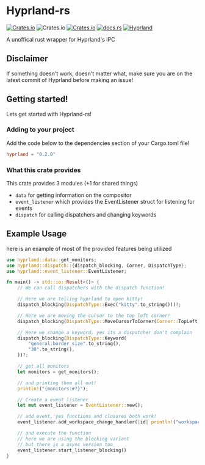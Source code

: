 # Hyprland-rs

[![Crates.io](https://img.shields.io/crates/v/hyprland)](https://crates.io/crates/hyprland)
![Crates.io](https://img.shields.io/crates/d/hyprland)
[![Crates.io](https://img.shields.io/crates/l/hyprland)](https://www.gnu.org/licenses/gpl-3.0.html)
[![docs.rs](https://img.shields.io/docsrs/hyprland)](https://docs.rs/hyprland)
[![Hyprland](https://img.shields.io/badge/Made%20for-Hyprland-blue)](https://github.com/hyprwm/Hyprland)

A unoffical rust wrapper for Hyprland's IPC

## Disclaimer
If something doesn't work, doesn't matter what,
make sure you are on the latest commit of Hyprland before making an issue!

## Getting started!

Lets get started with Hyprland-rs!

### Adding to your project

Add the code below to the dependencies section of your Cargo.toml file!

```toml
hyprland = "0.2.0"
```

### What this crate provides

This crate provides 3 modules (+1 for shared things)
 - `data` for getting information on the compositor
 - `event_listener` which provides the EventListener struct for listening for events
 - `dispatch` for calling dispatchers and changing keywords

## Example Usage

here is an example of most of the provided features being utilized

```rust
use hyprland::data::get_monitors;
use hyprland::dispatch::{dispatch_blocking, Corner, DispatchType};
use hyprland::event_listener::EventListener;

fn main() -> std::io::Result<()> {
	// We can call dispatchers with the dispatch function!

	// Here we are telling hyprland to open kitty!
	dispatch_blocking(DispatchType::Exec("kitty".to_string()))?;

	// Here we are moving the cursor to the top left corner!
	dispatch_blocking(DispatchType::MoveCursorToCorner(Corner::TopLeft))?;

	// Here we change a keyword, yes its a dispatcher don't complain
	dispatch_blocking(DispatchType::Keyword(
		"general:border_size".to_string(),
		"30".to_string(),
	))?;

	// get all monitors
	let monitors = get_monitors();

	// and printing them all out!
	println!("{monitors:#?}");

	// Create a event listener
	let mut event_listener = EventListener::new();

	// add event, yes functions and closures both work!
	event_listener.add_workspace_change_handler(|id| println!("workspace changed to {id:#?}"));

	// and execute the function
	// here we are using the blocking variant
	// but there is a async version too
	event_listener.start_listener_blocking()
}
```
